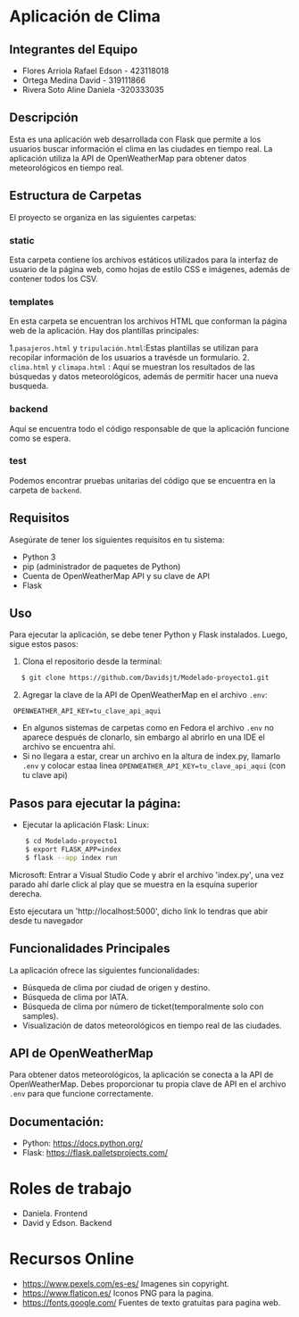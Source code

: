 # Aplicación de Clima

## Integrantes del Equipo
* Flores Arriola Rafael Edson - 423118018
* Ortega Medina David - 319111866
* Rivera Soto Aline Daniela -320333035

## Descripción
Esta es una aplicación web desarrollada con Flask que permite a los usuarios buscar información el clima en las ciudades en tiempo real. La aplicación utiliza la API de OpenWeatherMap para obtener datos meteorológicos en tiempo real.

## Estructura de Carpetas
El proyecto se organiza en las siguientes carpetas:

### static
Esta carpeta contiene los archivos estáticos utilizados para la interfaz de usuario de la página web, como hojas de estilo CSS e imágenes, además de contener todos los CSV.

### templates
En esta carpeta se encuentran los archivos HTML que conforman la página web de la aplicación. Hay dos plantillas principales:

1.`pasajeros.html` y `tripulación.html`:Estas plantillas se utilizan para recopilar información de los usuarios a travésde un formulario.
2. `clima.html` y `climapa.html` : Aquí se muestran los resultados de las búsquedas y datos meteorológicos, además de permitir hacer una nueva busqueda.

### backend
Aquí se encuentra todo el código responsable de que la aplicación funcione como se espera.

### test
Podemos encontrar pruebas unitarias del código que se encuentra en la carpeta de `backend`.

## Requisitos

Asegúrate de tener los siguientes requisitos en tu sistema:

- Python 3
- pip (administrador de paquetes de Python)
- Cuenta de OpenWeatherMap API y su clave de API
- Flask

## Uso
Para ejecutar la aplicación, se debe tener  Python y Flask instalados. Luego, sigue estos pasos:

1. Clona el repositorio desde la terminal:

```bash
   $ git clone https://github.com/Davidsjt/Modelado-proyecto1.git
```

2. Agregar la clave de la API de OpenWeatherMap en el archivo `.env`:

```
 OPENWEATHER_API_KEY=tu_clave_api_aqui
```
   - En algunos sistemas de carpetas como en Fedora el archivo `.env` no aparece después de clonarlo, sin embargo al abrirlo en una IDE el archivo se encuentra ahí.
   - Si no llegara a estar, crear un archivo en la altura de index.py, llamarlo `.env`  y colocar estaa linea `OPENWEATHER_API_KEY=tu_clave_api_aqui` (con tu clave api)

## Pasos para ejecutar la página:
- Ejecutar la aplicación Flask:
Linux:
```bash
    $ cd Modelado-proyecto1
    $ export FLASK_APP=index
    $ flask --app index run
```
Microsoft:
Entrar a Visual Studio Code y abrir el archivo 'index.py', una vez parado ahí darle click al play que se muestra en la esquina superior derecha.

Esto ejecutara un 'http://localhost:5000', dicho link lo tendras que abir desde tu navegador


## Funcionalidades Principales
La aplicación ofrece las siguientes funcionalidades:

- Búsqueda de clima por ciudad de origen y destino.
- Búsqueda de clima por IATA.
- Búsqueda de clima por número de ticket(temporalmente solo con samples).
- Visualización de datos meteorológicos en tiempo real de las ciudades.


## API de OpenWeatherMap
Para obtener datos meteorológicos, la aplicación se conecta a la API de OpenWeatherMap. Debes proporcionar tu propia clave de API en el archivo `.env` para que funcione correctamente.

## Documentación: 

- Python: https://docs.python.org/
- Flask: https://flask.palletsprojects.com/ 


# Roles de trabajo

* Daniela. Frontend 
* David y Edson. Backend


# Recursos Online
* https://www.pexels.com/es-es/  Imagenes sin copyright.
* https://www.flaticon.es/ Iconos PNG para la pagina. 
* https://fonts.google.com/   Fuentes de texto gratuitas para pagina web.
